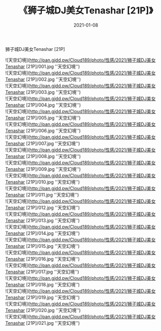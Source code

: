 ﻿---
layout: post
title:  《狮子城DJ美女Tenashar [21P]》
date:   2021-01-08
img: http://pan.gjdd.pw/Cloud189/photo/性感/2021/狮子城DJ美女Tenashar [21P]/000.jpg
categories: [美女, 性感, 泳衣]
---

狮子城DJ美女Tenashar [21P]



![天空幻境](http://pan.gjdd.pw/Cloud189/photo/性感/2021/狮子城DJ美女Tenashar [21P]/001.jpg ''天空幻境'') <br>
![天空幻境](http://pan.gjdd.pw/Cloud189/photo/性感/2021/狮子城DJ美女Tenashar [21P]/002.jpg ''天空幻境'') <br>
![天空幻境](http://pan.gjdd.pw/Cloud189/photo/性感/2021/狮子城DJ美女Tenashar [21P]/003.jpg ''天空幻境'') <br>
![天空幻境](http://pan.gjdd.pw/Cloud189/photo/性感/2021/狮子城DJ美女Tenashar [21P]/004.jpg ''天空幻境'') <br>
![天空幻境](http://pan.gjdd.pw/Cloud189/photo/性感/2021/狮子城DJ美女Tenashar [21P]/005.jpg ''天空幻境'') <br>
![天空幻境](http://pan.gjdd.pw/Cloud189/photo/性感/2021/狮子城DJ美女Tenashar [21P]/006.jpg ''天空幻境'') <br>
![天空幻境](http://pan.gjdd.pw/Cloud189/photo/性感/2021/狮子城DJ美女Tenashar [21P]/007.jpg ''天空幻境'') <br>
![天空幻境](http://pan.gjdd.pw/Cloud189/photo/性感/2021/狮子城DJ美女Tenashar [21P]/008.jpg ''天空幻境'') <br>
![天空幻境](http://pan.gjdd.pw/Cloud189/photo/性感/2021/狮子城DJ美女Tenashar [21P]/009.jpg ''天空幻境'') <br>
![天空幻境](http://pan.gjdd.pw/Cloud189/photo/性感/2021/狮子城DJ美女Tenashar [21P]/010.jpg ''天空幻境'') <br>
![天空幻境](http://pan.gjdd.pw/Cloud189/photo/性感/2021/狮子城DJ美女Tenashar [21P]/011.jpg ''天空幻境'') <br>
![天空幻境](http://pan.gjdd.pw/Cloud189/photo/性感/2021/狮子城DJ美女Tenashar [21P]/012.jpg ''天空幻境'') <br>
![天空幻境](http://pan.gjdd.pw/Cloud189/photo/性感/2021/狮子城DJ美女Tenashar [21P]/013.jpg ''天空幻境'') <br>
![天空幻境](http://pan.gjdd.pw/Cloud189/photo/性感/2021/狮子城DJ美女Tenashar [21P]/014.jpg ''天空幻境'') <br>
![天空幻境](http://pan.gjdd.pw/Cloud189/photo/性感/2021/狮子城DJ美女Tenashar [21P]/015.jpg ''天空幻境'') <br>
![天空幻境](http://pan.gjdd.pw/Cloud189/photo/性感/2021/狮子城DJ美女Tenashar [21P]/016.jpg ''天空幻境'') <br>
![天空幻境](http://pan.gjdd.pw/Cloud189/photo/性感/2021/狮子城DJ美女Tenashar [21P]/017.jpg ''天空幻境'') <br>
![天空幻境](http://pan.gjdd.pw/Cloud189/photo/性感/2021/狮子城DJ美女Tenashar [21P]/018.jpg ''天空幻境'') <br>
![天空幻境](http://pan.gjdd.pw/Cloud189/photo/性感/2021/狮子城DJ美女Tenashar [21P]/019.jpg ''天空幻境'') <br>
![天空幻境](http://pan.gjdd.pw/Cloud189/photo/性感/2021/狮子城DJ美女Tenashar [21P]/020.jpg ''天空幻境'') <br>
![天空幻境](http://pan.gjdd.pw/Cloud189/photo/性感/2021/狮子城DJ美女Tenashar [21P]/021.jpg ''天空幻境'') <br>